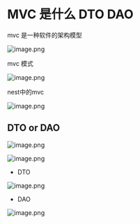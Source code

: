 # MVC 是什么 DTO DAO

mvc 是一种软件的架构模型

![image.png](https://p3-juejin.byteimg.com/tos-cn-i-k3u1fbpfcp/f6573912af6e4e6997fc842d47228145~tplv-k3u1fbpfcp-watermark.image?)

mvc 模式

![image.png](https://p6-juejin.byteimg.com/tos-cn-i-k3u1fbpfcp/b8bc366ac452413bac7040ed5d80b34d~tplv-k3u1fbpfcp-watermark.image?)


nest中的mvc

![image.png](https://p3-juejin.byteimg.com/tos-cn-i-k3u1fbpfcp/ed04792ef45941049356c81214744012~tplv-k3u1fbpfcp-watermark.image?)


## DTO or DAO

![image.png](https://p3-juejin.byteimg.com/tos-cn-i-k3u1fbpfcp/bdc0d9dacfd64a898c983fbe0b90a8c2~tplv-k3u1fbpfcp-watermark.image?)


![image.png](https://p9-juejin.byteimg.com/tos-cn-i-k3u1fbpfcp/b726e4c66a974eabbf801f5fc0242c52~tplv-k3u1fbpfcp-watermark.image?)


- DTO

![image.png](https://p1-juejin.byteimg.com/tos-cn-i-k3u1fbpfcp/07d90b6f00914ee2b3207da9be586094~tplv-k3u1fbpfcp-watermark.image?)

- DAO

![image.png](https://p3-juejin.byteimg.com/tos-cn-i-k3u1fbpfcp/a54fbdf1756f46648a20fde0ddf88c98~tplv-k3u1fbpfcp-watermark.image?)
